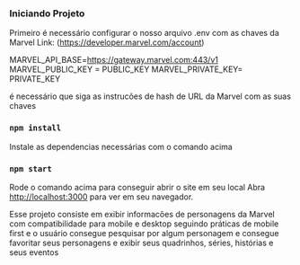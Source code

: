 ### Iniciando Projeto
Primeiro é necessário configurar o nosso arquivo .env com as chaves da Marvel
Link: (https://developer.marvel.com/account)

MARVEL_API_BASE=https://gateway.marvel.com:443/v1
MARVEL_PUBLIC_KEY = PUBLIC_KEY
MARVEL_PRIVATE_KEY= PRIVATE_KEY

é necessário que siga as instrucões de hash de URL da Marvel com as suas chaves

### `npm install`

Instale as dependencias necessárias com o comando acima

### `npm start`

Rode o comando acima para conseguir abrir o site em seu local
Abra [http://localhost:3000](http://localhost:3000) para ver em seu navegador.

Esse projeto consiste em exibir informacões de personagens da Marvel com compatibilidade para mobile e desktop seguindo práticas de mobile first e o usuário consegue pesquisar por algum personagem e consegue favoritar seus personagens e exibir seus quadrinhos, séries, histórias e seus eventos
